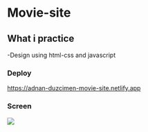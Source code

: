 # Movie-site


## What i practice
-Design using html-css and javascript


### Deploy

https://adnan-duzcimen-movie-site.netlify.app

### Screen

![](Film.gif)